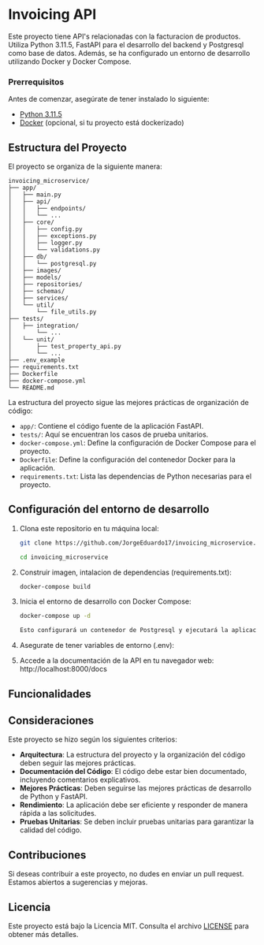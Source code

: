 # Invoicing API

Este proyecto tiene API's relacionadas con la facturacion de productos. Utiliza Python 3.11.5, FastAPI para el desarrollo del backend y Postgresql como base de datos. Además, se ha configurado un entorno de desarrollo utilizando Docker y Docker Compose.

### Prerrequisitos

Antes de comenzar, asegúrate de tener instalado lo siguiente:
- [Python 3.11.5](https://www.python.org/downloads/)
- [Docker](https://docs.docker.com/get-docker/) (opcional, si tu proyecto está dockerizado)


## Estructura del Proyecto

El proyecto se organiza de la siguiente manera:

```
invoicing_microservice/
├── app/
│   ├── main.py
│   ├── api/
│   │   ├── endpoints/
│   │   └── ...
│   ├── core/
│   │   ├── config.py
│   │   ├── exceptions.py
│   │   ├── logger.py
│   │   └── validations.py
│   ├── db/
│   │   └── postgresql.py
│   ├── images/
│   ├── models/
│   ├── repositories/
│   ├── schemas/
│   ├── services/
│   └── util/
│       └── file_utils.py
├── tests/
│   ├── integration/
│       └── ...
│   └── unit/
│       ├── test_property_api.py
│       └── ...
├── .env_example
├── requirements.txt
├── Dockerfile
├── docker-compose.yml
└── README.md
```

La estructura del proyecto sigue las mejores prácticas de organización de código:

- `app/`: Contiene el código fuente de la aplicación FastAPI.
- `tests/`: Aquí se encuentran los casos de prueba unitarios.
- `docker-compose.yml`: Define la configuración de Docker Compose para el proyecto.
- `Dockerfile`: Define la configuración del contenedor Docker para la aplicación.
- `requirements.txt`: Lista las dependencias de Python necesarias para el proyecto.

## Configuración del entorno de desarrollo

1. Clona este repositorio en tu máquina local:

   ```bash
   git clone https://github.com/JorgeEduardo17/invoicing_microservice.git
   
   cd invoicing_microservice
   
2. Construir imagen, intalacion de dependencias (requirements.txt):
   ```bash
   docker-compose build

3. Inicia el entorno de desarrollo con Docker Compose:
   ```bash
   docker-compose up -d
   
   Esto configurará un contenedor de Postgresql y ejecutará la aplicación FastAPI en un servidor local.


4. Asegurate de tener variables de entorno (.env):

5. Accede a la documentación de la API en tu navegador web:
   http://localhost:8000/docs


## Funcionalidades


## Consideraciones 
Este proyecto se hizo según los siguientes criterios:

- **Arquitectura**: La estructura del proyecto y la organización del código deben seguir las mejores prácticas.
- **Documentación del Código**: El código debe estar bien documentado, incluyendo comentarios explicativos.
- **Mejores Prácticas**: Deben seguirse las mejores prácticas de desarrollo de Python y FastAPI.
- **Rendimiento**: La aplicación debe ser eficiente y responder de manera rápida a las solicitudes.
- **Pruebas Unitarias**: Se deben incluir pruebas unitarias para garantizar la calidad del código.

## Contribuciones

Si deseas contribuir a este proyecto, no dudes en enviar un pull request. Estamos abiertos a sugerencias y mejoras.

## Licencia

Este proyecto está bajo la Licencia MIT. Consulta el archivo [LICENSE](LICENSE) para obtener más detalles.

